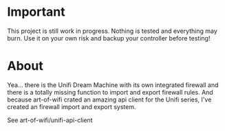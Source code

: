 # Important
This project is still work in progress. Nothing is tested and everything may burn.
Use it on your own risk and backup your controller before testing!

# About
Yea... there is the Unifi Dream Machine with its own integrated firewall and
there is a totally missing function to import and export firewall rules.
And because art-of-wifi crated an amazing api client for the Unifi series, I've created
an firewall import and export system.

See art-of-wifi/unifi-api-client

